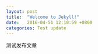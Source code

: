 ```yaml
---
layout: post
title:  "Welcome to Jekyll!"
date:   2016-04-51 12:10:59 +0800
categories: Test update
---
```


测试发布文章
